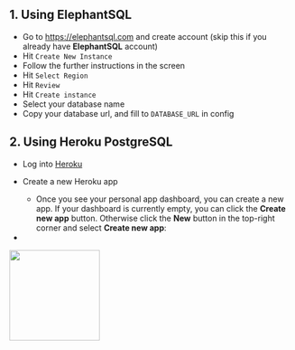 ## 1. Using ElephantSQL
- Go to https://elephantsql.com and create account (skip this if you already have **ElephantSQL** account)
- Hit `Create New Instance`
- Follow the further instructions in the screen
- Hit `Select Region`
- Hit `Review`
- Hit `Create instance`
- Select your database name
- Copy your database url, and fill to `DATABASE_URL` in config

## 2. Using Heroku PostgreSQL
- Log into [Heroku](https://id.heroku.com/login)
- Create a new Heroku app
	* Once you see your personal app dashboard, you can create a new app. If your dashboard is currently empty, you can click the **Create new app** button. Otherwise click the **New** button in the top-right corner and select **Create new app**:

- 




<p><a href="https://dev.to/prisma/how-to-setup-a-free-postgresql-database-on-heroku-1dc1"> <img src="https://img.shields.io/badge/See%20Dev.to-black?style=for-the-badge&logo=dev.to" width="160""/></a></p>